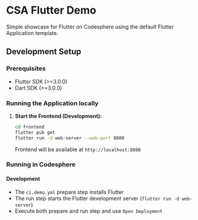 # CSA Flutter Demo

Simple showcase for Flutter on Codesphere using the default Flutter Application template. 

## Development Setup

### Prerequisites
- Flutter SDK (>=3.0.0)
- Dart SDK (>=3.0.0)

### Running the Application locally

1. **Start the Frontend (Development):**
   ```bash
   cd frontend
   flutter pub get
   flutter run -d web-server --web-port 8080
   ```
   Frontend will be available at `http://localhost:8080`

### Running in Codesphere

#### Development

- The `ci.demo.yml` prepare step installs Flutter
- The run step starts the Flutter development server (`flutter run -d web-server`)
- Execute both prepare and run step and use `Open Deployment`